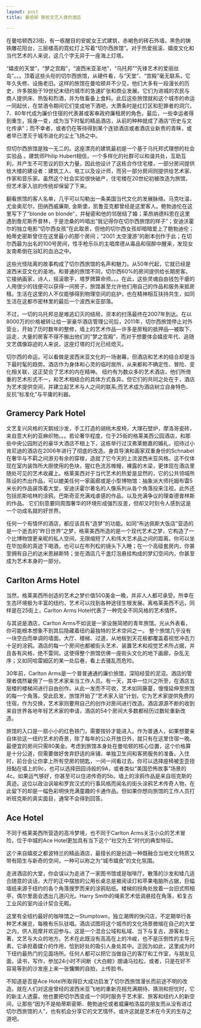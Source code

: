 ```yaml
---
layout: post
title: 曼哈顿 那些文艺入骨的酒店

---
```


在曼哈顿西23街，有一栋醒目的安妮女王式建筑，赤褐色的砖石外墙，黑色的铸铁雕花阳台，三层楼高的霓虹灯上写着“切尔西旅馆”。对于热爱摇滚、嬉皮文化和当代艺术的人来说，这几个字无异于一座海上灯塔。

“嬉皮的天堂”，“梦之宫殿”，“波西米亚圣地”，“乌托邦”“先锋艺术的爱丽丝岛”。。。顶着这些头衔的切尔西旅馆，从硬件看，与“天堂”、“宫殿”毫无联系，它年久失修、设施老旧。这样的旅馆在曼哈顿并不少见，他们大多有一段漫长的历史，许多脱胎于19世纪末纽约城市的急速扩张和商业发展。它们为进城的农民与商人提供床、热饭和烈酒，并为牲畜备上食料。此后这些旅馆就和这个城市的命运一同起伏，在禁酒令期间它们变成地下酒吧，大萧条时是红灯区和犯罪者的洞穴，7、80年代成为廉价住宿的代表甚或客串政府廉租房的角色，最后，一些幸运者得到重生，摇身一变，成为当下时髦的精品酒店，从前的种种就成了酒店“历史与文化传承”；而不幸者，或者仍在等待得到某个连锁酒店或者酒店业新贵的青睐，或者早已湮灭于城市进化的尘土飞扬之中。

但切尔西旅馆是独一无二的。这座漂亮的建筑最初是一个基于乌托邦式理想的社会实验品 。建筑师Philip Hubert相信，一个多样化的社群可以和谐共处，互助互利，并产生不可思议的巨大力量，因此他设计了这栋合作住宅楼，一部分房间提供给大楼的建设者：建筑工人、电工以及设计师，而另一部分房间则提供给艺术家、作家和音乐家。虽然这个社会实验很快破产，住宅楼在20世纪初被改造为旅馆，但艺术家入驻的传统却保留了下来。

翻看旅馆的客人名单，几乎可以勾勒出一条美国当代文化的发展脉络。马克吐温，尤金奥尼尔，田纳西威廉斯, 金斯堡，凯鲁亚克都曾经是这里客人。鲍勃迪伦在这里写下了“blonde on blonde”，并秘密和他的邻居结了婚；莱昂纳德科恩在这里遇到詹尼斯乔普林，于是沧桑的吟唱出“我记得你在切尔西旅馆的样子”；安迪沃霍尔的独立电影“切尔西女孩”在此取景，但他的切尔西女孩却暗暗爱上了鲍勃迪伦；帕蒂史密斯曾住在这里最小的那个房间；“2001 太空漫游”的剧本创作于此；在切尔西最为出名的100号房间，性手枪乐队的主唱席德从毒品和宿醉中醒来，发现女友南希倒在浴缸的血泊之中。

这些光怪陆离的故事构成了切尔西旅馆的名声和魅力。从50年代起，它就已经是波西米亚文化的圣地。和普通的旅馆不同，切尔西60%的房间提供给长期房客。它接纳画家，诗人，摇滚歌手，塔罗牌算命师。。。在此，这些灵魂自由钱包干瘪的人用很少的钱便可以获得一间房子，旅馆甚至允许他们用自己的作品和服务来抵房租。生活在这里的人不仅能够得到物理空间的庇护，也在精神相互扶持共生，如同生活在这都市密林里的最后一个波西米亚部落。 

不过，一切的乌托邦总是难逃幻灭的结局，资本的扫荡最终在2007年到达。在以8000万的价格被转让给一家豪华酒店管理公司后，2011年，切尔西旅馆停止对外营业，开始了历时数年的整修，墙上的艺术作品—许多是房租的抵押品—被取下、运走，大量的房客不得不搬出他们的“梦之宫殿”，而对于想要体会嬉皮年代、追随文艺偶像踪迹的人来说，这座灯塔的灯光已经熄灭。 

切尔西的命运，可以看做是波西米亚文化的一场谢幕，但酒店和艺术的结合却是当下最时髦的趋势。酒店作为身体和心灵的临时居所，从来都和不确定性、冒险、变化相关联，这正契合了艺术的内在精神。 纽约有为数众多的艺术酒店，他们所倚重的艺术形式不一，和艺术相结合的具体方式各异。但它们的共同之处在于，酒店为艺术提供空间，并建立起艺术与人之间的联系;而艺术成为酒店树立自身特色、反抗“标准化”与平庸的利器。

## Gramercy Park Hotel

文艺复兴风格的天鹅绒沙发，手工打造的胡桃木皮椅，大理石壁炉，摩洛哥瓷砖，来自意大利的亚麻织物。。。若论奢华程度，位于25街的格莱美西公园酒店，和那些中央公园附近的豪华大酒店不相上下，这栋举行过汉弗莱鲍嘉的婚礼，招待过小肯尼迪的酒店在2006年进行了彻底的改造。身具导演和画家双重身份的Schnabel在奢华与不羁之间游刃有余的穿梭，造就了它今天的上流波西米亚风格。这不仅体现在室内装饰所大胆使用的色块，猩红色流苏帷幔，裸露的木梁，更体现在酒店里随处可见的艺术收藏上。格莱美西对于当代艺术的热爱是显然的，它的公共领域所陈设的杰出作品，可以媲美任何一家画廊或是小型博物馆：抽象派大师托姆布雷5米长的作品装饰着大堂，安迪沃霍尔著名的人像系列从各个角落投来注视，此外还包括凯斯哈林的涂鸦，巴斯奇亚充满戏虐感的作品，以及充满争议的理查德普林斯的作品。 它们刻意要同周围奢华的环境形成强烈反差，但却又时刻令人感到这是一个功成名就的好世界。 

任何一个有情怀的酒店，都应该具有“造梦”的功能。如同“布达佩斯大饭店”营造的是一个逝去的“昨日世界”之梦，格莱美西所造的是一个现代艺术之梦，它构造了一个比博物馆更亲昵的私人空间，无限缩短了人和伟大艺术品之间的距离。你可以坐在毕加索的真迹下喝酒，也可以在布列松的镜头下入睡；在一个高级套房内，你甚至拥有自己的达米恩赫斯特；坐在酒店几千盏灯泡悬挂构成的梦幻空间内，你甚至成为艺术本身的一部分。


## Carlton Arms Hotel

当然，格莱美西所创造的艺术之梦价值500美金一晚，并非人人都可承受。所幸在生态环境极为丰富的纽约，艺术可以找到各种途径生根发展。离格莱美西不远，同样是在25街上，Carlton Arms Hotel代表了一种完全不同风格的艺术情怀。

与其说是酒店，Carlton Arms不如说是一家设施简陋的青年旅馆。光从外表看，你可能根本想象不到其后隐藏着纽约最独特的艺术空间之一。 整个旅馆几乎没有一块空白而单调的墙面。大厅、楼梯、过道，从地板到天花板都覆盖着视觉冲击力十足的涂鸦。酒店的每一个房间也都被街头艺术、装置艺术和视觉艺术所占据，并且各有风格，绝不雷同。这使得整个旅馆仿佛一座街头文化的地下画廊，杂乱无序；又如同哈雷姆区的某一处后巷，看上去骚乱而危险。

30年前，Carlton Arms是一个普普通通的廉价旅馆，深陷经营的泥沼。酒店的管理者偶然雇佣了一些艺术家来当工作人员。有一天，其中一位兴之所至，在酒店五层楼的楼梯间进行自由创作。从此一发而不可收，艺术如同藤蔓，慢慢延伸至旅馆的每一个角落。受此启发，旅馆开始了“艺术家入驻”计划，它为艺术家提供免费的住宿，作为交换，艺术家则要用自己的创作对房间进行改造。酒店源源不断的收到来自世界各地年轻艺术家的申请，酒店的54个房间大多数都经历过数轮重新改造。

旅馆的入口是一扇小小的红色铁门，需要按铃才能进入。作为普通人，如果想要亲自体验这一纽约艺术的奇景，除了每年的公众开放日外，就只有在这里住宿一晚。最便宜的房间只需80美金。考虑到旅馆本身处在曼哈顿的核心位置，这个价格算是十分公道，但需要做好舍弃舒适的床铺、单独卫生间和客房服务的准备。入住时，前台会让你拿上所有空房的钥匙，一间一间看过去。你可以选择座椅被歪歪扭扭黏在墙上的9c，也可以选择田园诗般的9A，或者类似“美国恐怖故事”场景的4c。如果运气够好，你甚至可以住进传奇的5b。墙上的涂鸦作品是来自班克斯的真迹。这位以政治讽喻和罗宾汉式的行事风格而闻名的街头涂鸦艺术传奇人物，在此留下的却是一幅色彩明快充满童趣的卡通作品。但如果你想向旅馆的工作人员打听班克斯的真实面目，通常不会得到回答。 

## Ace Hotel

不同于格莱美西所营造的高冷梦境，也不同于Carlton Arms关注小众的艺术冒险，位于中城的Ace Hotel更加具有当下这个“社交为王”时代的典型特征。

这个来自嬉皮之都波特兰的精品酒店，最擅长的是创造一种既融合当地文化特质又带有陌生与新奇的空间，一种可以称之为“城市嬉皮”的文化氛围。

走进酒店的大堂，你会误以为走进了一家图书馆或是咖啡厅。散落的沙发和矮几适合随意的谈话，大厅的正中摆放的公用长桌总是被阅读灯和苹果电脑所占据，巨幅墙纸来源于纽约的各个角落搜罗而来的涂鸦贴纸。楼梯的拐角处放着一台旧式照相亭，偶尔里面会透出几道闪光。Harry Smith的绳索艺术低调悬挂在角落，和复古工业风的室内设计契合无暇。

这里有全纽约最好的咖啡馆之一Stumptown，独立潮牌的快闪店，不定期举行各种艺术展览，每晚有乐队驻唱。酒店试图将这个城市的文化场景微缩在自己的大堂之内，供人观摩并欢迎参与。这是一个混合公域和私域、当下与复古，游客和土著，文艺与大众的地方。艺术在此既没有高高在上的冷峻，也不是压倒性的主导元素，它承担着媒介的作用，恰到好处的吸引人身处其中。正因为如此，这里成为时下纽约最热门的见面场所。任何人都可以把它当做自己的客厅和工作室，与朋友见面，读书，写作，参加24小时不间断《大白鲸》朗诵马拉松，或者，只是在好不容易等到的沙发座上来一张慵懒的自拍，上传脸书。

不知道是否是Ace Hotel所取得巨大成功启发了切尔西旅馆漫长而前途不明的改造。就在人们对这座曾经的波西米亚飞地的重新亮相充满期待、猜测和担忧时，它的新主人透露，他也要把切尔西变成一个同时服务于艺术家、旅客和纽约人的新空间，让那些“因为不是帕蒂斯密斯、鲍勃迪伦或者威廉柏洛兹的朋友而从没有进过切尔西旅馆的人”，也有机会分享它的文艺情怀。或许这就是艺术在今天的生存之道吧。

